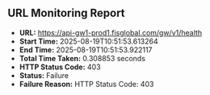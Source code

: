 ## URL Monitoring Report

- **URL:** https://api-gw1-prod1.fisglobal.com/gw/v1/health
- **Start Time:** 2025-08-19T10:51:53.613264
- **End Time:** 2025-08-19T10:51:53.922117
- **Total Time Taken:** 0.308853 seconds
- **HTTP Status Code:** 403
- **Status:** Failure
- **Failure Reason:** HTTP Status Code: 403
